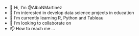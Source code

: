 - 👋 Hi, I’m @AlbaNMartinez
- 👀 I’m interested in develop data science projects in education
- 🌱 I’m currently learning R, Python and Tableau
- 💞️ I’m looking to collaborate on 
- 📫 How to reach me ...

<!---
AlbaNMartinez/AlbaNMartinez is a ✨ special ✨ repository because its `README.md` (this file) appears on your GitHub profile.
You can click the Preview link to take a look at your changes.
--->
